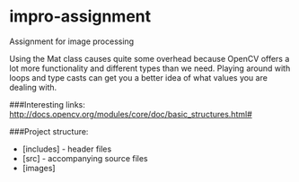 impro-assignment
================

Assignment for image processing

Using the Mat class causes quite some overhead because OpenCV offers a lot more functionality and different types than we need. Playing around with loops and type casts can get you a better idea of what values you are dealing with.

###Interesting links:
http://docs.opencv.org/modules/core/doc/basic_structures.html#

###Project structure:
- [includes] - header files
- [src] - accompanying source files
- [images]
